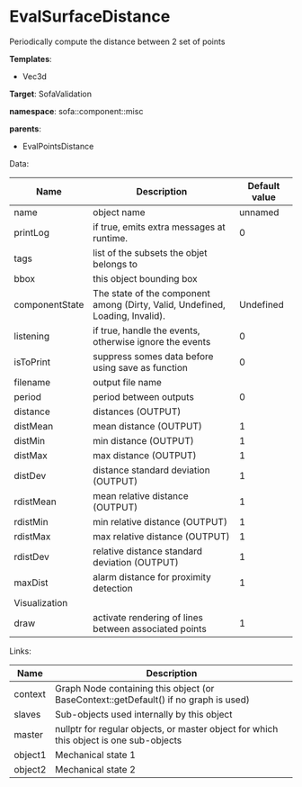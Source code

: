 # EvalSurfaceDistance

Periodically compute the distance between 2 set of points


__Templates__:

- Vec3d

__Target__: SofaValidation

__namespace__: sofa::component::misc

__parents__: 

- EvalPointsDistance

Data: 

<table>
<thead>
    <tr>
        <th>Name</th>
        <th>Description</th>
        <th>Default value</th>
    </tr>
</thead>
<tbody>
	<tr>
		<td>name</td>
		<td>
object name
</td>
		<td>unnamed</td>
	</tr>
	<tr>
		<td>printLog</td>
		<td>
if true, emits extra messages at runtime.
</td>
		<td>0</td>
	</tr>
	<tr>
		<td>tags</td>
		<td>
list of the subsets the objet belongs to
</td>
		<td></td>
	</tr>
	<tr>
		<td>bbox</td>
		<td>
this object bounding box
</td>
		<td></td>
	</tr>
	<tr>
		<td>componentState</td>
		<td>
The state of the component among (Dirty, Valid, Undefined, Loading, Invalid).
</td>
		<td>Undefined</td>
	</tr>
	<tr>
		<td>listening</td>
		<td>
if true, handle the events, otherwise ignore the events
</td>
		<td>0</td>
	</tr>
	<tr>
		<td>isToPrint</td>
		<td>
suppress somes data before using save as function
</td>
		<td>0</td>
	</tr>
	<tr>
		<td>filename</td>
		<td>
output file name
</td>
		<td></td>
	</tr>
	<tr>
		<td>period</td>
		<td>
period between outputs
</td>
		<td>0</td>
	</tr>
	<tr>
		<td>distance</td>
		<td>
distances (OUTPUT)
</td>
		<td></td>
	</tr>
	<tr>
		<td>distMean</td>
		<td>
mean distance (OUTPUT)
</td>
		<td>1</td>
	</tr>
	<tr>
		<td>distMin</td>
		<td>
min distance (OUTPUT)
</td>
		<td>1</td>
	</tr>
	<tr>
		<td>distMax</td>
		<td>
max distance (OUTPUT)
</td>
		<td>1</td>
	</tr>
	<tr>
		<td>distDev</td>
		<td>
distance standard deviation (OUTPUT)
</td>
		<td>1</td>
	</tr>
	<tr>
		<td>rdistMean</td>
		<td>
mean relative distance (OUTPUT)
</td>
		<td>1</td>
	</tr>
	<tr>
		<td>rdistMin</td>
		<td>
min relative distance (OUTPUT)
</td>
		<td>1</td>
	</tr>
	<tr>
		<td>rdistMax</td>
		<td>
max relative distance (OUTPUT)
</td>
		<td>1</td>
	</tr>
	<tr>
		<td>rdistDev</td>
		<td>
relative distance standard deviation (OUTPUT)
</td>
		<td>1</td>
	</tr>
	<tr>
		<td>maxDist</td>
		<td>
alarm distance for proximity detection
</td>
		<td>1</td>
	</tr>
	<tr>
		<td colspan="3">Visualization</td>
	</tr>
	<tr>
		<td>draw</td>
		<td>
activate rendering of lines between associated points
</td>
		<td>1</td>
	</tr>

</tbody>
</table>

Links: 

| Name | Description |
| ---- | ----------- |
|context|Graph Node containing this object (or BaseContext::getDefault() if no graph is used)|
|slaves|Sub-objects used internally by this object|
|master|nullptr for regular objects, or master object for which this object is one sub-objects|
|object1|Mechanical state 1|
|object2|Mechanical state 2|



